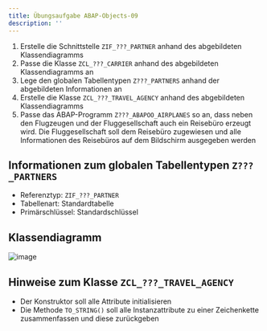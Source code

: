 ```yaml
---
title: Übungsaufgabe ABAP-Objects-09
description: ''
---
```


1. Erstelle die Schnittstelle `ZIF_???_PARTNER` anhand des abgebildeten Klassendiagramms
2. Passe die Klasse `ZCL_???_CARRIER` anhand des abgebildeten Klassendiagramms an
3. Lege den globalen Tabellentypen `Z???_PARTNERS` anhand der abgebildeten Informationen an
4. Erstelle die Klasse `ZCL_???_TRAVEL_AGENCY` anhand des abgebildeten Klassendiagramms
5. Passe das ABAP-Programm `Z???_ABAPOO_AIRPLANES` so an, dass neben den Flugzeugen und der Fluggesellschaft auch ein Reisebüro erzeugt wird. Die Fluggesellschaft soll dem Reisebüro zugewiesen und alle Informationen des Reisebüros auf dem Bildschirm ausgegeben 
werden

## Informationen zum globalen Tabellentypen `Z???_PARTNERS`
- Referenztyp: `ZIF_???_PARTNER`
- Tabellenart: Standardtabelle
- Primärschlüssel: Standardschlüssel

## Klassendiagramm
![image](https://user-images.githubusercontent.com/47243617/194851629-0b630a4f-8cee-4b18-a31e-0a446396ab20.png)

## Hinweise zum Klasse `ZCL_???_TRAVEL_AGENCY`
- Der Konstruktor soll alle Attribute initialisieren
- Die Methode `TO_STRING()` soll alle Instanzattribute zu einer Zeichenkette zusammenfassen und diese zurückgeben
